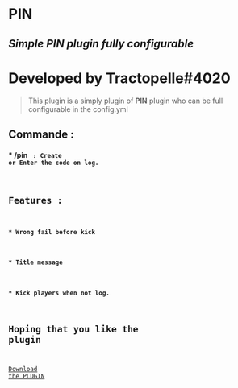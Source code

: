 # PIN
## _Simple PIN plugin fully configurable_

# Developed by Tractopelle#4020

> This plugin is a simply plugin of **PIN** plugin who can be full configurable in the config.yml

## Commande : 

#### * /pin <code> : Create or Enter the code on log.

## Features : 

#### * Wrong fail before kick
#### * Title message 
#### * Kick players when not log.

## Hoping that you like the plugin

<a id="raw-url" href="https://github.com/Tractoupelle/Assets/raw/master/PIN-0.0.1.jar">Download the PLUGIN</a>
